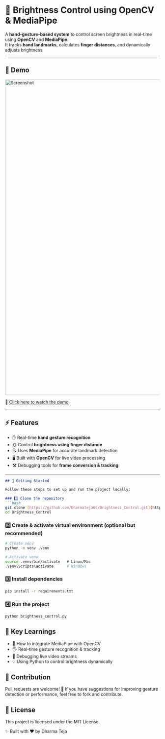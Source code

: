 # 🌟 Brightness Control using OpenCV & MediaPipe

A **hand-gesture-based system** to control screen brightness in real-time using **OpenCV** and **MediaPipe**.  
It tracks **hand landmarks**, calculates **finger distances**, and dynamically adjusts brightness.  

---

## 📸 Demo  

<img width="1910" height="1023" alt="Screenshot" src="https://github.com/user-attachments/assets/4d61a705-8f38-41f9-ae22-bf72a6e34b77" />

🎥 [Click here to watch the demo](https://github.com/user-attachments/assets/77c26388-0a73-4a2d-b9df-6e0da0e1434e)

---

## ⚡ Features
- ✋ Real-time **hand gesture recognition**
- 🌞 Control **brightness using finger distance**
- 🔍 Uses **MediaPipe** for accurate landmark detection
- 🖥️ Built with **OpenCV** for live video processing
- 🛠️ Debugging tools for **frame conversion & tracking**

---

````markdown
## 🚀 Getting Started  

Follow these steps to set up and run the project locally:

### 1️⃣ Clone the repository  
```bash
git clone [https://github.com/Dharmateja69/Brightness_Control.git](https://github.com/Dharmateja69/Brightness_Control.git)
cd Brightness_Control
````

### 2️⃣ Create & activate virtual environment (optional but recommended)

```bash
# Create venv
python -m venv .venv  

# Activate venv
source .venv/bin/activate   # Linux/Mac  
.venv\Scripts\activate      # Windows
```

### 3️⃣ Install dependencies

```bash
pip install -r requirements.txt
```

### 4️⃣ Run the project

```bash
python brightness_control.py
```

## 📌 Key Learnings

  * 🔗 How to integrate MediaPipe with OpenCV
  * 🖐️ Real-time gesture recognition & tracking
  * 🐞 Debugging live video streams
  * 💡 Using Python to control brightness dynamically

## 🙌 Contribution

Pull requests are welcome\! 🎉
If you have suggestions for improving gesture detection or performance, feel free to fork and contribute.

## 📄 License

This project is licensed under the MIT License.

✨ Built with ❤️ by Dharma Teja

```
```
